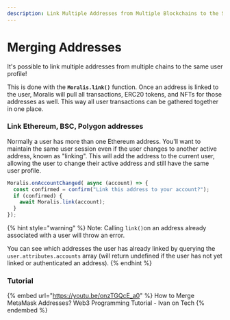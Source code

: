 ```yaml
---
description: Link Multiple Addresses from Multiple Blockchains to the Same User Profile.
---
```


# Merging Addresses

It's possible to link multiple addresses from multiple chains to the same user profile!

This is done with the **`Moralis.link()`** function. Once an address is linked to the user, Moralis will pull all transactions, ERC20 tokens, and NFTs for those addresses as well. This way all user transactions can be gathered together in one place.

### Link Ethereum, BSC, Polygon addresses

Normally a user has more than one Ethereum address. You'll want to maintain the same user session even if the user changes to another active address, known as "linking". This will add the address to the current user, allowing the user to change their active address and still have the same user profile.

```javascript
Moralis.onAccountChanged( async (account) => {
  const confirmed = confirm("Link this address to your account?");
  if (confirmed) {
    await Moralis.link(account);
  }
});
```

{% hint style="warning" %}
Note: Calling `link()`on an address already associated with a user will throw an error.

You can see which addresses the user has already linked by querying the `user.attributes.accounts` array (will return undefined if the user has not yet linked or authenticated an address).
{% endhint %}

### Tutorial

{% embed url="https://youtu.be/onzTGQcE_a0" %}
How to Merge MetaMask Addresses? Web3 Programming Tutorial - Ivan on Tech
{% endembed %}
